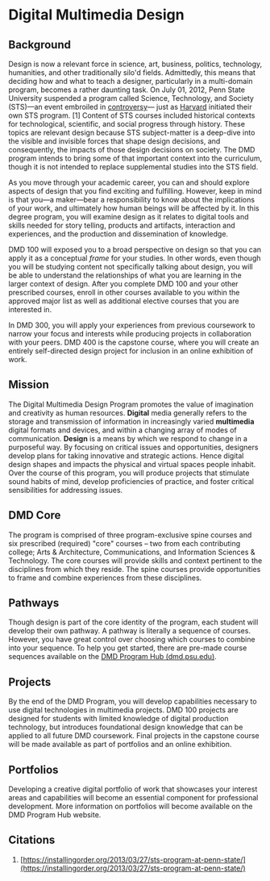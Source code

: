# Digital Multimedia Design

## Background

Design is now a relevant force in science, art, business, politics, technology, humanities, and other traditionally silo'd fields. Admittedly, this means that deciding how and what to teach a designer, particularly in a multi-domain program, becomes a rather daunting task. On July 01, 2012, Penn State University suspended a program called Science, Technology, and Society \(STS\)—an event embroiled in [controversy](http://onwardstate.com/2011/01/15/budget-crunch-hits-home-sts-program-recommendation-for-closure/)— just as [Harvard](http://sts.hks.harvard.edu/) initiated their own STS program. \[1\] Content of STS courses included historical contexts for technological, scientific, and social progress through history. These topics are relevant design because STS subject-matter is a deep-dive into the visible and invisible forces that shape design decisions, and consequently, the impacts of those design decisions on society. The DMD program intends to bring some of that important context into the curriculum, though it is not intended to replace supplemental studies into the STS field.

As you move through your academic career, you can and should explore aspects of design that you find exciting and fulfilling. However, keep in mind is that you—a maker—bear a responsibility to know about the implications of your work, and ultimately how human beings will be affected by it. In this degree program, you will examine design as it relates to digital tools and skills needed for story telling, products and artifacts, interaction and experiences, and the production and dissemination of knowledge.

DMD 100 will exposed you to a broad perspective on design so that you can apply it as a conceptual _frame_ for your studies. In other words, even though you will be studying content not specifically talking about design, you will be able to understand the relationships of what you are learning in the larger context of design. After you complete DMD 100 and your other prescribed courses, enroll in other courses available to you within the approved major list as well as additional elective courses that you are interested in.

In DMD 300, you will apply your experiences from previous coursework to narrow your focus and interests while producing projects in collaboration with your peers. DMD 400 is the capstone course, where you will create an entirely self-directed design project for inclusion in an online exhibition of work.

## Mission

The Digital Multimedia Design Program promotes the value of imagination and creativity as human resources. **Digital** media generally refers to the storage and transmission of information in increasingly varied **multimedia** digital formats and devices, and within a changing array of modes of communication. **Design** is a means by which we respond to change in a purposeful way. By focusing on critical issues and opportunities, designers develop plans for taking innovative and strategic actions. Hence digital design shapes and impacts the physical and virtual spaces people inhabit. Over the course of this program, you will produce projects that stimulate sound habits of mind, develop proficiencies of practice, and foster critical sensibilities for addressing issues.

## DMD Core

The program is comprised of three program-exclusive spine courses and six prescribed \(required\) "core" courses – two from each contributing college; Arts & Architecture, Communications, and Information Sciences & Technology. The core courses will provide skills and context pertinent to the disciplines from which they reside. The spine courses provide opportunities to frame and combine experiences from these disciplines.

## Pathways

Though design is part of the core identity of the program, each student will develop their own pathway. A pathway is literally a sequence of courses. However, you have great control over choosing which courses to combine into your sequence. To help you get started, there are pre-made course sequences available on the [DMD Program Hub \(dmd.psu.edu\)](http://dmd.psu.edu).

## Projects

By the end of the DMD Program, you will develop capabilities necessary to use digital technologies in multimedia projects. DMD 100 projects are designed for students with limited knowledge of digital production technology, but introduces foundational design knowledge that can be applied to all future DMD coursework. Final projects in the capstone course will be made available as part of portfolios and an online exhibition.

## Portfolios

Developing a creative digital portfolio of work that showcases your interest areas and capabilities will become an essential component for professional development. More information on portfolios will become available on the DMD Program Hub website.

## Citations

1. [https://installingorder.org/2013/03/27/sts-program-at-penn-state/](https://installingorder.org/2013/03/27/sts-program-at-penn-state/)



